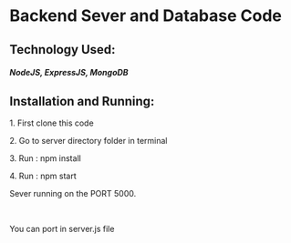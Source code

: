# Backend Sever and Database Code

<h2> Technology Used: </h2>
<h5> NodeJS, ExpressJS, MongoDB</h5>

<h2> Installation and Running: </h2>
<p> 1. First clone this code</p>
<p> 2. Go to server directory folder in terminal</p>
<p> 3. Run : npm install</p>
<p> 4. Run : npm start</p>
<P> Sever running on the PORT 5000. </P>

<br/>
<p> You can port in server.js file</p>
